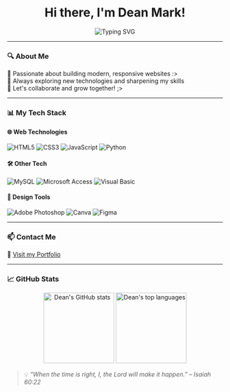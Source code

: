 <h1 align="center">Hi there, I'm Dean Mark!</h1>

<p align="center">
  <img src="https://readme-typing-svg.herokuapp.com?font=Fira+Code&duration=2500&pause=1000&center=true&vCenter=true&width=450&lines=Currently+learning+JavaScript;Let's+build+something+awesome!" alt="Typing SVG" />
</p>

---

### 🔍 About Me
🌟 Passionate about building modern, responsive websites :>  
🔧 Always exploring new technologies and sharpening my skills  
🤝 Let's collaborate and grow together! ;>

---

### 📊 My Tech Stack

#### 🌐 Web Technologies
![HTML5](https://img.shields.io/badge/-HTML5-E34F26?logo=html5&logoColor=white&style=flat)
![CSS3](https://img.shields.io/badge/-CSS3-1572B6?logo=css3&logoColor=white&style=flat)
![JavaScript](https://img.shields.io/badge/-JavaScript-F7DF1E?logo=javascript&logoColor=black&style=flat)
![Python](https://img.shields.io/badge/-Python-3776AB?logo=python&logoColor=white&style=flat)

#### 🛠️ Other Tech
![MySQL](https://img.shields.io/badge/-MySQL-4479A1?logo=mysql&logoColor=white&style=flat)
![Microsoft Access](https://img.shields.io/badge/-Access-A4373A?logo=microsoft-access&logoColor=white&style=flat)
![Visual Basic](https://img.shields.io/badge/-Visual%20Basic-512BD4?logo=visual-studio&logoColor=white&style=flat)

#### 🎨 Design Tools
![Adobe Photoshop](https://img.shields.io/badge/-Photoshop-31A8FF?logo=adobe-photoshop&logoColor=white&style=flat)
![Canva](https://img.shields.io/badge/-Canva-00C4CC?logo=canva&logoColor=white&style=flat)
![Figma](https://img.shields.io/badge/-Figma-F24E1E?logo=figma&logoColor=white&style=flat)

---

### 📫 Contact Me
🔗 [Visit my Portfolio](https://deanmarkkk.github.io/MyPortfolio/)

---

### 📈 GitHub Stats
<p align="center">
  <img src="https://github-readme-stats.vercel.app/api?username=deanmarkkk&show_icons=true&theme=tokyonight" alt="Dean's GitHub stats" height="165" />
  <img src="https://github-readme-stats.vercel.app/api/top-langs/?username=deanmarkkk&layout=compact&theme=tokyonight" alt="Dean's top languages" height="165" />
</p>



> 💡 *“When the time is right, I, the Lord will make it happen.” – Isaiah 60:22*

